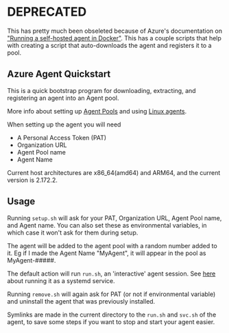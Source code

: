 # DEPRECATED

This has pretty much been obseleted because of Azure's documentation on ["Running a self-hosted agent in Docker"](https://docs.microsoft.com/en-us/azure/devops/pipelines/agents/docker). This has a couple scripts that help with creating a script that auto-downloads the agent and registers it to a pool.


## Azure Agent Quickstart

This is a quick bootstrap program for downloading, extracting, and registering an agent into an Agent pool.

More info about setting up [Agent Pools](https://docs.microsoft.com/en-us/azure/devops/pipelines/agents/agents) and using [Linux agents](https://docs.microsoft.com/en-us/azure/devops/pipelines/agents/v2-linux).

When setting up the agent you will need
 - A Personal Access Token (PAT)
 - Organization URL
 - Agent Pool name
 - Agent Name

Current host architectures are x86_64(amd64) and ARM64, and the current version is 2.172.2.

## Usage 
Running `setup.sh` will ask for your PAT, Organization URL, Agent Pool name, and Agent name. You can also set these as environmental variables, in which case it won't ask for them during setup.

The agent will be added to the agent pool with a random number added to it. 
Eg if I made the Agent Name "MyAgent", it will appear in the pool as MyAgent-#####.

The default action will run `run.sh`, an 'interactive' agent session. See [here](https://docs.microsoft.com/en-us/azure/devops/pipelines/agents/v2-linux?view=azure-devops#run-as-a-systemd-service) about running it as a systemd service.

Running `remove.sh` will again ask for PAT (or not if environmental variable) and uninstall the agent that was previously installed.

Symlinks are made in the current directory to the `run.sh` and `svc.sh` of the agent, to save some steps if you want to stop and start your agent easier.
